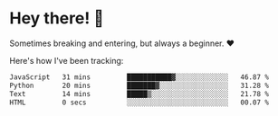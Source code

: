 # Hey there! 👋
Sometimes breaking and entering, but always a beginner. ❤️

Here's how I've been tracking:
<!--START_SECTION:waka-->

```txt
JavaScript   31 mins         ███████████▓░░░░░░░░░░░░░   46.87 %
Python       20 mins         ███████▓░░░░░░░░░░░░░░░░░   31.28 %
Text         14 mins         █████▒░░░░░░░░░░░░░░░░░░░   21.78 %
HTML         0 secs          ░░░░░░░░░░░░░░░░░░░░░░░░░   00.07 %
```

<!--END_SECTION:waka-->
